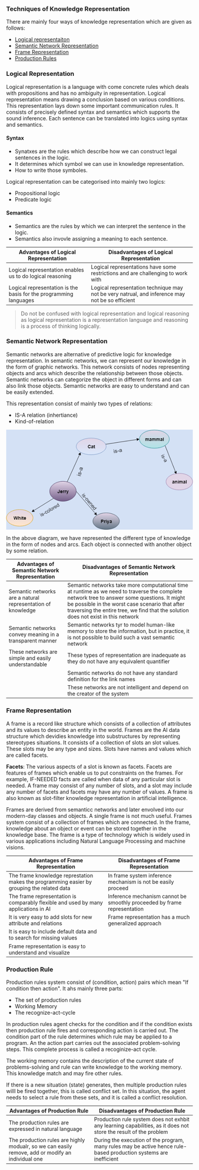 ### Techniques of Knowledge Representation

There are mainly four ways of knowledge representation which are given as follows:
- [Logical representaiton](#logical-representation)
- [Semantic Network Representation](#semantic-network-representation)
- [Frame Representation](#frame-representation)
- [Production Rules](#production-rules)

### Logical Representation    

Logical representation is a language with come concrete rules which deals with propositions and has no ambiguity in representation. Logical representation means drawing a conclusion based on various conditions. This representation lays down some important communication rules. It consists of precisely defined syntax and semantics which supports the sound inference. Each sentence can be translated into logics using syntax and semantics.

#### Syntax
- Synatxes are the rules which describe how we can construct legal sentences in the logic.
- It determines which symbol we can use in knowledge representation.
- How to write those symboles.

Logical representation can be categorised into mainly two logics:
- Propositional logic
- Predicate logic

#### Semantics
- Semantics are the rules by which we can interpret the sentence in the logic.
- Semantics also invovle assigning a meaning to each sentence.

| Advantages of Logical Representation | Disadvantages of Logical Representation |
| ---- | ---- |
| Logical representation enables us to do logical reasoning | Logical representations have some restrictions and are challenging to work with |
| Logical representation is the basis for the programming languages | Logical representation technique may not be very natrual, and inference may not be so efficient |

> Do not be confused with logical representation and logical reasoning as logical representation is a representation language and reasoning is a process of thinking logically.

### Semantic Network Representation

Semantic networks are alternative of predictive logic for knowledge representation. In semantic networks, we can represent our knowledge in the form of graphic networks. This network consists of nodes representing objects and arcs which describe the relationship between those objects. Semantic networks can categorize the object in different forms and can also link those objects. Semantic networks are easy to understand and can be easily extended.

This representation consist of mainly two types of relations:
- IS-A relation (inhertiance)
- Kind-of-relation

<img src="./ai-techniques-of-knowledge-representation2.png" align=center />

In the above diagram, we have represented the different type of knowledge in the form of nodes and arcs. Each object is connected with another object by some relation.

| Advantages of Semantic Network Representation | Disadvantages of Semantic Network Representation |
| ---- | ---- |
| Semantic networks are a natural representation of knowledge | Semantic networks take more computational time at runtime as we need to traverse the complete network tree to answer some questions. It might be possible in the worst case scenario that after traversing the entire tree, we find that the solution does not exist in this network |
| Semantic networks convey meaning in a transparent manner | Semantic networks tyr to model human-like memory to store the information, but in practice, it is not possible to build such a vast semantic network |
| These networks are simple and easily understandable | These types of representation are inadequate as they do not have any equivalent quantifier |
| | Semantic networks do not have any standard definition for the link names |
| | These networks are not intelligent and depend on the creator of the system |

### Frame Representation

A frame is a record like structure which consists of a collection of attributes and its values to describe an entity in the world. Frames are the AI data structure which devidies knowledge into substructures by representing stereotypes situations. It consists of a collection of slots an slot values. These slots may be any type and sizes. Slots have names and values which are called facets.

**Facets**: The various aspects of a slot is known as facets. Facets are features of frames which enable us to put constraints on the frames. For example, IF-NEEDED facts are called when data of any particular slot is needed. A frame may consist of any number of slots, and a slot may include any number of facets and facets may have any number of values. A frame is also known as slot-filter knowledge representation in artificial intelligence.

Frames are derived from semanticc networks and later envolved into our modern-day classes and objects. A single frame is not much useful. Frames system consist of a collection of frames which are connected. In the frame, knowledge about an object or event can be stored together in the knowledge base. The frame is a type of technology which is widely used in various applications including Natural Language Processing and machine visions.

| Advantages of Frame Representation | Disadvantages of Frame Representation |
| ---- | ---- |
| The frame knowledge represtation makes the programming easier by grouping the related data | In frame system inference mechanism is not be easily proceed |
| The frame representation is comparably flexible and used by many applications in AI | Inference mechanism cannot be smoothly proceeded by frame representation |
| It is very easy to add slots for new attribute and relations | Frame representation has a much generalized approach |
| It is easy to include default data and to search for missing values | | 
| Frame representation is easy to understand and visualize | |

### Production Rule
Production rules system consist of (condition, action) pairs which mean "If condition then action". It ahs mainly three parts:
- The set of production rules
- Working Memory
- The recognize-act-cycle

In production rules agent checks for the condition and if the condition exists then production rule fires and corresponding action is carried out. The condition part of the rule determines which rule may be applied to a program. An the action part carries out the associated problem-solving steps. This complete process is called a recoginize-act cycle.

The working memory contains the description of the current state of problems-solving and rule can write knowledge to the working memory. This knowledge match and may fire other rules.

If there is a new situation (state) generates, then multiple production rules willl be fired together, this is called conflict set. In this situation, the agent needs to select a rule from these sets, and it is called a conflict resolution.

| Advantages of Production Rule | Disadvantages of Production Rule |
| ---- | ---- |
| The production rules are expressed in natural language | Production rule system does not exhbit any learning capabilities, as it does not store the result of the problem |
| The production rules are highly modualr, so we can easily remove, add or modify an individual one | During the execution of the program, many rules may be active hence rule-based production systems are inefficient |


